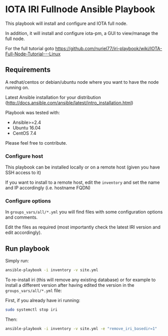 # IOTA IRI Fullnode Ansible Playbook

This playbook will install and configure and IOTA full node.

In addition, it will install and configure iota-pm, a GUI to view/manage the full node.

For the full tutorial goto https://github.com/nuriel77/iri-playbook/wiki/IOTA-Full-Node-Tutorial---Linux


## Requirements
A redhat/centos or debian/ubuntu node where you want to have the node running on.

Latest Ansible installation for your distribution (http://docs.ansible.com/ansible/latest/intro_installation.html)

Playbook was tested with:
  - Ansible>=2.4
  - Ubuntu 16.04
  - CentOS 7.4



Please feel free to contribute.


### Configure host
This playbook can be installed locally or on a remote host (given you have SSH access to it)

If you want to install to a remote host, edit the `inventory` and set the name and IP accordingly (i.e. hostname FQDN)




### Configure options
In `groups_vars/all/*.yml` you will find files with some configuration options and comments.

Edit the files as required (most importantly check the latest IRI version and edit accordingly).




## Run playbook

Simply run:
```sh
ansible-playbook -i inventory -v site.yml
```



To re-install iri (this will remove any existing database) or for example to install a different version after having edited the version in the `groups_vars/all/*.yml` file:

First, if you already have iri running:
```sh
sudo systemctl stop iri
```

Then:
```sh
ansible-playbook -i inventory -v site.yml -e "remove_iri_basedir=1"
```

